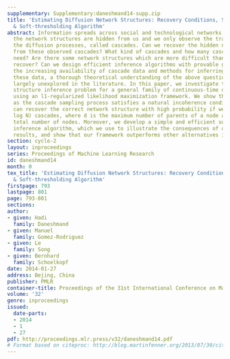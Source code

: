 ```yaml
---
supplementary: Supplementary:daneshmand14-supp.zip
title: 'Estimating Diffusion Network Structures: Recovery Conditions, Sample Complexity
  & Soft-thresholding Algorithm'
abstract: Information spreads across social and technological networks, but often
  the network structures are hidden from us and we only observe the traces left by
  the diffusion processes, called cascades. Can we recover the hidden network structures
  from these observed cascades? What kind of cascades and how many cascades do we
  need? Are there some network structures which are more difficult than others to
  recover? Can we design efficient inference algorithms with provable guarantees?    Despite
  the increasing availability of cascade data and methods for inferring networks from
  these data, a thorough theoretical understanding of the above questions remains
  largely unexplored in the literature. In this paper, we investigate the network
  structure inference problem for a general family of continuous-time diffusion models
  using an l1-regularized likelihood maximization framework. We show that, as long
  as the cascade sampling process satisfies a natural incoherence condition, our framework
  can recover the correct network structure with high probability if we observe O(d^3
  log N) cascades, where d is the maximum number of parents of a node and N is the
  total number of nodes. Moreover, we develop a simple and efficient soft-thresholding
  inference algorithm, which we use to illustrate the consequences of our theoretical
  results, and show that our framework outperforms other alternatives in practice.
section: cycle-2
layout: inproceedings
series: Proceedings of Machine Learning Research
id: daneshmand14
month: 0
tex_title: 'Estimating Diffusion Network Structures: Recovery Conditions, Sample Complexity
  & Soft-thresholding Algorithm'
firstpage: 793
lastpage: 801
page: 793-801
sections: 
author:
- given: Hadi
  family: Daneshmand
- given: Manuel
  family: Gomez-Rodriguez
- given: Le
  family: Song
- given: Bernhard
  family: Schoelkopf
date: 2014-01-27
address: Bejing, China
publisher: PMLR
container-title: Proceedings of the 31st International Conference on Machine Learning
volume: '32'
genre: inproceedings
issued:
  date-parts:
  - 2014
  - 1
  - 27
pdf: http://proceedings.mlr.press/v32/daneshmand14.pdf
# Format based on citeproc: http://blog.martinfenner.org/2013/07/30/citeproc-yaml-for-bibliographies/
---
```

